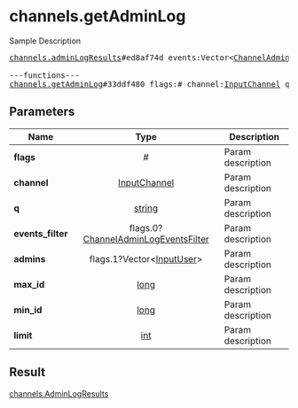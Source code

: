 # channels.getAdminLog

Sample Description

<pre>
<a href="../constructor/channels.adminLogResults.md">channels.adminLogResults</a>#ed8af74d events:Vector&lt;<a href="../type/ChannelAdminLogEvent.md">ChannelAdminLogEvent</a>&gt; chats:Vector&lt;<a href="../type/Chat.md">Chat</a>&gt; users:Vector&lt;<a href="../type/User.md">User</a>&gt; = <a href="../type/channels.AdminLogResults.md">channels.AdminLogResults</a>;

---functions---
<a href="../method/channels.getAdminLog.md">channels.getAdminLog</a>#33ddf480 flags:# channel:<a href="../type/InputChannel.md">InputChannel</a> q:<a href="../type/string.md">string</a> events_filter:flags.0?<a href="../type/ChannelAdminLogEventsFilter.md">ChannelAdminLogEventsFilter</a> admins:flags.1?Vector&lt;<a href="../type/InputUser.md">InputUser</a>&gt; max_id:<a href="../type/long.md">long</a> min_id:<a href="../type/long.md">long</a> limit:<a href="../type/int.md">int</a> = <a href="../type/channels.AdminLogResults.md">channels.AdminLogResults</a>;
</pre>
## Parameters

| Name | Type | Description |
|------|:----:|-------------|
| **flags** | # | Param description |
| **channel** | <a href="../type/InputChannel.md">InputChannel</a> | Param description |
| **q** | <a href="../type/string.md">string</a> | Param description |
| **events_filter** | flags.0?<a href="../type/ChannelAdminLogEventsFilter.md">ChannelAdminLogEventsFilter</a> | Param description |
| **admins** | flags.1?Vector&lt;<a href="../type/InputUser.md">InputUser</a>&gt; | Param description |
| **max_id** | <a href="../type/long.md">long</a> | Param description |
| **min_id** | <a href="../type/long.md">long</a> | Param description |
| **limit** | <a href="../type/int.md">int</a> | Param description |

## Result

<a href="../type/channels.AdminLogResults.md">channels.AdminLogResults</a>

